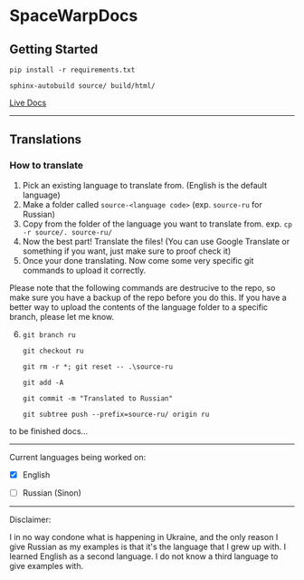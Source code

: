 ﻿# SpaceWarpDocs
 
 ## Getting Started

 `pip install -r requirements.txt`
 
 `sphinx-autobuild source/ build/html/`
 
 [Live Docs](https://spacewarpdocs.readthedocs.io/)

---
## Translations

### How to translate
1. Pick an existing language to translate from. (English is the default language)
2. Make a folder called `source-<language code>` (exp. `source-ru` for Russian)
3. Copy from the folder of the language you want to translate from.
exp.
`cp -r source/. source-ru/`
4. Now the best part! Translate the files! (You can use Google Translate or something if you want, just make sure to proof check it)
5. Once your done translating. Now come some very specific git commands to upload it correctly. 

Please note that the following commands are destrucive to the repo, so make sure you have a backup of the repo before you do this. If you have a better way to upload the contents of the language folder to a specific branch, please let me know.

6. `git branch ru`

    `git checkout ru`

    `git rm -r *; git reset -- .\source-ru`

    `git add -A`

    `git commit -m "Translated to Russian"`

    `git subtree push --prefix=source-ru/ origin ru`

to be finished docs...

---

Current languages being worked on:
- [x] English
- [ ] Russian (Sinon)


---
Disclaimer:

I in no way condone what is happening in Ukraine, and the only reason I give Russian as my examples is that it's the language that I grew up with. I learned English as a second language. I do not know a third language to give examples with. 
